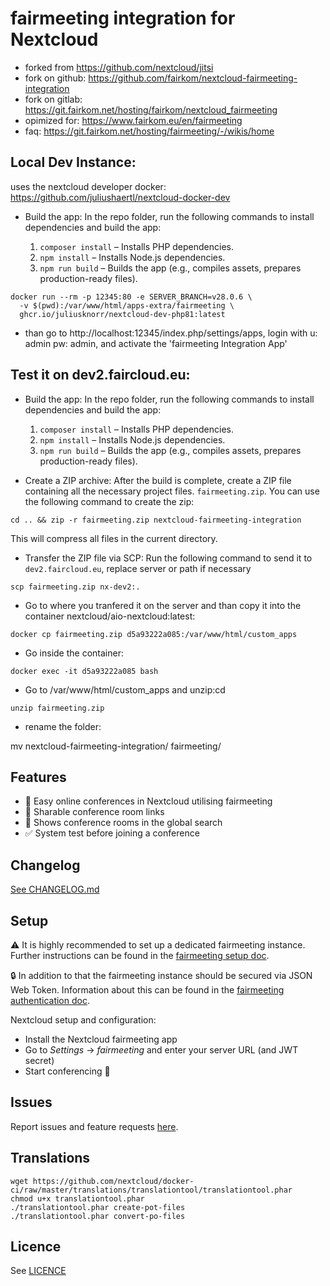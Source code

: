 # fairmeeting integration for Nextcloud

- forked from https://github.com/nextcloud/jitsi
- fork on github: https://github.com/fairkom/nextcloud-fairmeeting-integration
- fork on gitlab: https://git.fairkom.net/hosting/fairkom/nextcloud_fairmeeting
- opimized for: https://www.fairkom.eu/en/fairmeeting
- faq: https://git.fairkom.net/hosting/fairmeeting/-/wikis/home

## Local Dev Instance:

uses the nextcloud developer docker: https://github.com/juliushaertl/nextcloud-docker-dev

- Build the app:
  In the repo folder, run the following commands to install dependencies and build the app:

  1. `composer install` – Installs PHP dependencies.
  2. `npm install` – Installs Node.js dependencies.
  3. `npm run build` – Builds the app (e.g., compiles assets, prepares production-ready files).

```
docker run --rm -p 12345:80 -e SERVER_BRANCH=v28.0.6 \
  -v $(pwd):/var/www/html/apps-extra/fairmeeting \
  ghcr.io/juliusknorr/nextcloud-dev-php81:latest
```

- than go to http://localhost:12345/index.php/settings/apps, login with u: admin pw: admin, and activate the 'fairmeeting Integration App'

## Test it on dev2.faircloud.eu:

- Build the app:
  In the repo folder, run the following commands to install dependencies and build the app:

  1. `composer install` – Installs PHP dependencies.
  2. `npm install` – Installs Node.js dependencies.
  3. `npm run build` – Builds the app (e.g., compiles assets, prepares production-ready files).

- Create a ZIP archive:
  After the build is complete, create a ZIP file containing all the necessary project files. `fairmeeting.zip`. You can use the following command to create the zip:

```
cd .. && zip -r fairmeeting.zip nextcloud-fairmeeting-integration
```

This will compress all files in the current directory.

- Transfer the ZIP file via SCP:
  Run the following command to send it to `dev2.faircloud.eu`, replace server or path if necessary

```
scp fairmeeting.zip nx-dev2:.
```

- Go to where you tranfered it on the server and than copy it into the container nextcloud/aio-nextcloud:latest:

```
docker cp fairmeeting.zip d5a93222a085:/var/www/html/custom_apps
```

- Go inside the container:

```
docker exec -it d5a93222a085 bash
```

- Go to /var/www/html/custom_apps and unzip:cd

```
unzip fairmeeting.zip
```

- rename the folder:

mv nextcloud-fairmeeting-integration/ fairmeeting/

## Features

- 🎥 Easy online conferences in Nextcloud utilising fairmeeting
- 🔗 Sharable conference room links
- 🔎 Shows conference rooms in the global search
- ✅ System test before joining a conference

## Changelog

[See CHANGELOG.md](./CHANGELOG.md)

## Setup

⚠ It is highly recommended to set up a dedicated fairmeeting instance.
Further instructions can be found in the [fairmeeting setup doc](https://fairmeeting.github.io/handbook/docs/devops-guide/devops-guide-start).

🔒 In addition to that the fairmeeting instance should be secured via JSON Web Token.
Information about this can be found in the [fairmeeting authentication doc](https://fairmeeting.github.io/handbook/docs/devops-guide/devops-guide-docker#authentication).

Nextcloud setup and configuration:

- Install the Nextcloud fairmeeting app
- Go to _Settings_ → _fairmeeting_ and enter your server URL (and JWT secret)
- Start conferencing 🍻

## Issues

Report issues and feature requests [here](https://github.com/nextcloud/fairmeeting).

## Translations

```
wget https://github.com/nextcloud/docker-ci/raw/master/translations/translationtool/translationtool.phar
chmod u+x translationtool.phar
./translationtool.phar create-pot-files
./translationtool.phar convert-po-files
```

## Licence

See [LICENCE](./LICENCE)
